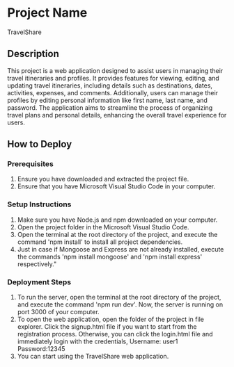 # Project Name
TravelShare

## Description
This project is a web application designed to assist users in managing their travel itineraries and profiles. It provides features for viewing, editing, and updating travel itineraries, including details such as destinations, dates, activities, expenses, and comments. Additionally, users can manage their profiles by editing personal information like first name, last name, and password. The application aims to streamline the process of organizing travel plans and personal details, enhancing the overall travel experience for users.

## How to Deploy

### Prerequisites
1. Ensure you have downloaded and extracted the project file.
2. Ensure that you have Microsoft Visual Studio Code in your computer.

### Setup Instructions
1. Make sure you have Node.js and npm downloaded on your computer.
2. Open the project folder in the Microsoft Visual Studio Code.
3. Open the terminal at the root directory of the project, and execute the command 'npm install' to install all project dependencies.
4. Just in case if Mongoose and Express are not already installed, execute the commands 'npm install mongoose' and 'npm install express' respectively."

### Deployment Steps
1. To run the server, open the terminal at the root directory of the project, and execute the command 'npm run dev'. Now, the server is running on port 3000 of your computer.
2. To open the web application, open the folder of the project in file explorer. Click the signup.html file if you want to start from the registration process. Otherwise, you can click the login.html file and immediately login with the credentials, Username: user1 Password:12345
3. You can start using the TravelShare web application.
